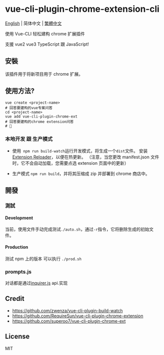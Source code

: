 # vue-cli-plugin-chrome-extension-cli

[English](./README.md) | 简体中文 | [繁體中文](./README-zh_TW.md)

使用 Vue-CLI 轻松建构 chrome 扩展插件

支援 vue2 vue3 TypeScript 跟 JavaScript!

## 安裝

该插件用于将新项目用于 chrome 扩展。

## 使用方法?

```
vue create <project-name>
# 回答要建构的vue专案问答
cd <project-name>
vue add vue-cli-plugin-chrome-ext
# 回答要建构的chrome extension问答
# 🎉
```

### 本地开发 跟 生产模式

- 使用` npm run build-watch`运行开发模式，将生成一个`dist`文件。 安装[Extension Reloader](https://chrome.google.com/webstore/detail/extensions-reloader/fimgfedafeadlieiabdeeaodndnlbhid)，以便在热更新。 （注意，当您更改 manifest.json 文件时，它不会自动加载，您需要点选 extension 页面中的更新）

- 生产模式 `npm run build`，并将其压缩成 zip 并部署到 chrome 商店中。

## 開發

### 測試

#### Development

当前，使用文件手动完成测试`./auto.sh`，通过`-r`指令，它将删除生成的初始文件。

#### Production

测试 npm 上的版本 可以执行 `./prod.sh`

### prompts.js

对话都是通过[inquirer.js](https://github.com/SBoudrias/Inquirer.js) api.实现

## Credit

- https://github.com/zwenza/vue-cli-plugin-build-watch
- https://github.com/RequireSun/vue-cli-plugin-chrome-extension
- https://github.com/superoo7/vue-cli-plugin-chrome-ext

## License

MIT
